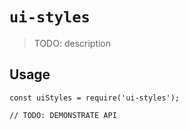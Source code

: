 # `ui-styles`

> TODO: description

## Usage

```
const uiStyles = require('ui-styles');

// TODO: DEMONSTRATE API
```
